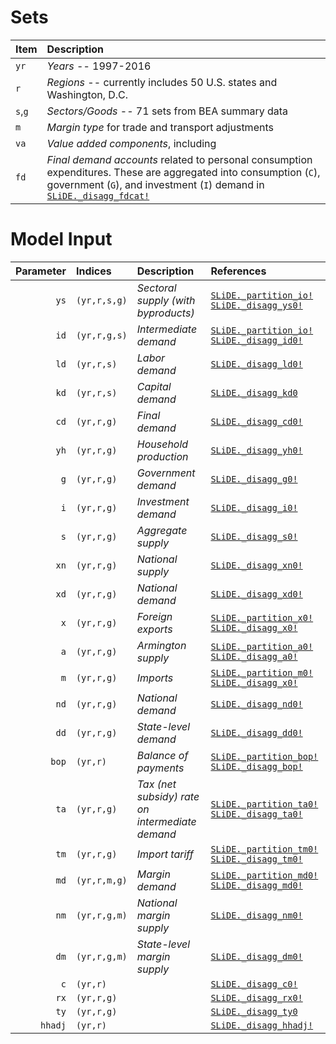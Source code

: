 # Sets

| Item | Description |
|:-----|:------------|
| `yr`    | *Years* -- 1997-2016 |
| `r`     | *Regions* -- currently includes 50 U.S. states and Washington, D.C. |
| `s`,`g` | *Sectors/Goods* -- 71 sets from BEA summary data |
| `m`     | *Margin type* for trade and transport adjustments |
| `va`    | *Value added components*, including 
| `fd`    | *Final demand accounts* related to personal consumption expenditures. These are aggregated into consumption (`C`), government (`G`), and investment (`I`) demand in [`SLiDE._disagg_fdcat!`](@ref) |

# Model Input

| Parameter | Indices | Description | References |
|--------:|:-------------|:------------------------------------------------|:--|
| `ys`    | `(yr,r,s,g)` | *Sectoral supply (with byproducts)*             | [`SLiDE._partition_io!`](@ref) [`SLiDE._disagg_ys0!`](@ref) |
| `id`    | `(yr,r,g,s)` | *Intermediate demand*                           | [`SLiDE._partition_io!`](@ref) [`SLiDE._disagg_id0!`](@ref) |
| `ld`    | `(yr,r,s)`   | *Labor demand*                                  | [`SLiDE._disagg_ld0!`](@ref) |
| `kd`    | `(yr,r,s)`   | *Capital demand*                                | [`SLiDE._disagg_kd0`](@ref) |
| `cd`    | `(yr,r,g)`   | *Final demand*                                  | [`SLiDE._disagg_cd0!`](@ref) |
| `yh`    | `(yr,r,g)`   | *Household production*                          | [`SLiDE._disagg_yh0!`](@ref) |
| `g`     | `(yr,r,g)`   | *Government demand*                             | [`SLiDE._disagg_g0!`](@ref) |
| `i`     | `(yr,r,g)`   | *Investment demand*                             | [`SLiDE._disagg_i0!`](@ref) |
| `s`     | `(yr,r,g)`   | *Aggregate supply*                              | [`SLiDE._disagg_s0!`](@ref) |
| `xn`    | `(yr,r,g)`   | *National supply*                               | [`SLiDE._disagg_xn0!`](@ref) |
| `xd`    | `(yr,r,g)`   | *National demand*                               | [`SLiDE._disagg_xd0!`](@ref) |
| `x`     | `(yr,r,g)`   | *Foreign exports*                               | [`SLiDE._partition_x0!`](@ref) [`SLiDE._disagg_x0!`](@ref) |
| `a`     | `(yr,r,g)`   | *Armington supply*                              | [`SLiDE._partition_a0!`](@ref) [`SLiDE._disagg_a0!`](@ref) |
| `m`     | `(yr,r,g)`   | *Imports*                                       | [`SLiDE._partition_m0!`](@ref) [`SLiDE._disagg_x0!`](@ref) |
| `nd`    | `(yr,r,g)`   | *National demand*                               | [`SLiDE._disagg_nd0!`](@ref) |
| `dd`    | `(yr,r,g)`   | *State-level demand*                            | [`SLiDE._disagg_dd0!`](@ref) |
| `bop`   | `(yr,r)`     | *Balance of payments*                           | [`SLiDE._partition_bop!`](@ref) [`SLiDE._disagg_bop!`](@ref) |
| `ta`    | `(yr,r,g)`   | *Tax (net subsidy) rate on intermediate demand* | [`SLiDE._partition_ta0!`](@ref) [`SLiDE._disagg_ta0!`](@ref) |
| `tm`    | `(yr,r,g)`   | *Import tariff*                                 | [`SLiDE._partition_tm0!`](@ref) [`SLiDE._disagg_tm0!`](@ref) |
| `md`    | `(yr,r,m,g)` | *Margin demand*                                 | [`SLiDE._partition_md0!`](@ref) [`SLiDE._disagg_md0!`](@ref) |
| `nm`    | `(yr,r,g,m)` | *National margin supply*                        | [`SLiDE._disagg_nm0!`](@ref) |
| `dm`    | `(yr,r,g,m)` | *State-level margin supply*                     | [`SLiDE._disagg_dm0!`](@ref) |
| `c`     | `(yr,r)`     |                                                 | [`SLiDE._disagg_c0!`](@ref) |
| `rx`    | `(yr,r,g)`   |                                                 | [`SLiDE._disagg_rx0!`](@ref) |
| `ty`    | `(yr,r,g)`   |                                                 | [`SLiDE._disagg_ty0`](@ref) |
| `hhadj` | `(yr,r)`     |                                                 | [`SLiDE._disagg_hhadj!`](@ref) |